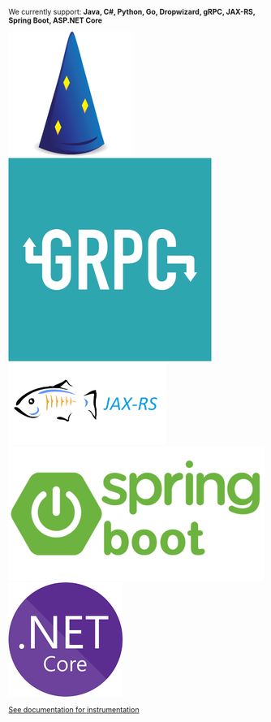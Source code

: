 We currently support: **Java, C#, Python, Go, Dropwizard, gRPC, JAX-RS, Spring Boot, ASP.NET Core**

<a href="https://github.com/wavefrontHQ/wavefront-jersey-sdk-java" target="_blank">![Dropwizard](images/dropwizard_icon.png "Dropwizard code instrumentation documentation")</a>
<a href="https://github.com/wavefrontHQ/wavefront-gRPC-sdk-java" target="_blank">![gRPC](images/grpc_icon.png "gRPC code instrumentation documentation")</a>
<a href="https://github.com/wavefrontHQ/wavefront-jaxrs-sdk-java" target="_blank">![JAX-RS](images/jax-rs_icon.png "JAX-RS code instrumentation documentation")</a>
<a href="https://github.com/wavefrontHQ/wavefront-jersey-sdk-java" target="_blank">![Spring Boot](images/spring-boot_icon.png "Spring Boot code instrumentation documentation")</a>
<a href="https://github.com/wavefrontHQ/wavefront-aspnetcore-sdk-csharp" target="_blank">![ASP.NET Core](images/aspnet-core_icon.png "ASP.NET Core code instrumentation documentation")</a>

<a href="https://docs.wavefront.com/tracing_instrumenting_frameworks.html">See documentation for instrumentation <clr-icon shape="pop-out" /></a>